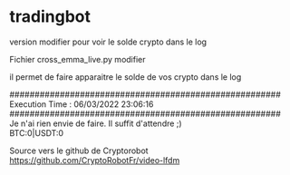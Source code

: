 # tradingbot
version modifier pour voir le solde crypto dans le log

Fichier cross_emma_live.py modifier

il permet de faire apparaitre le solde de vos crypto dans le log

######################################################                                                                                                                                                 
Execution Time : 06/03/2022 23:06:16                                                                                                                                                                   
######################################################                                                                                                                                                 
Je n'ai rien envie de faire. Il suffit d'attendre ;)                                                                                                                                                   
BTC:0|USDT:0  

Source vers le github de Cryptorobot
https://github.com/CryptoRobotFr/video-lfdm


